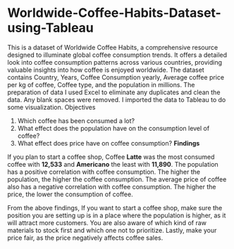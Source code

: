 # Worldwide-Coffee-Habits-Dataset-using-Tableau
This is a dataset of Worldwide Coffee Habits, a comprehensive resource designed to illuminate global coffee consumption trends. It offers a detailed look into coffee consumption patterns across various countries, providing valuable insights into how coffee is enjoyed worldwide.
The dataset contains Country, Years, Coffee Consumption yearly, Average coffee price per kg of coffee, Coffee type, and the population in millions.
The preparation of data
I used  Excel to eliminate any duplicates and clean the data. Any blank spaces were removed.
I imported the data to Tableau to do some visualization.
Objectives
1.	Which coffee has been consumed a lot?
2.	What effect does the population have on the consumption level of coffee?
3.	What effect does price have on coffee consumption?
**Findings**

If you plan to start a coffee shop, Coffee **Latte** was the most consumed coffee with  **12,533** and **Americano** the least with **11,890**. 
The population has a positive correlation with coffee consumption. The higher the population, the higher the coffee consumption.
The average price of coffee also has a negative correlation with coffee consumption. The higher the price, the lower the consumption of coffee.

From the above findings, If you want to start a coffee shop, make sure the position you are setting up is in a place where the population is higher, as it will attract more customers. You are also aware of which kind of raw materials to stock first and which one not to prioritize. Lastly, make your price fair, as the price negatively affects coffee sales.


